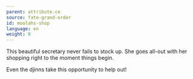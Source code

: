 ```yaml
---
parent: attribute.ce
source: fate-grand-order
id: moolahs-shop
language: en
weight: 0
---
```


This beautiful secretary never fails to stock up. She goes all-out with her shopping right to the moment things begin.

Even the djinns take this opportunity to help out!
